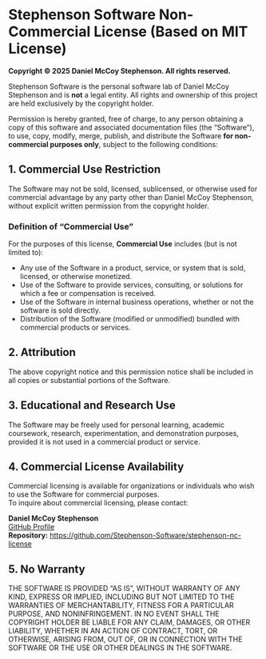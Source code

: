# Stephenson Software Non-Commercial License (Based on MIT License)

**Copyright © 2025 Daniel McCoy Stephenson. All rights reserved.**

Stephenson Software is the personal software lab of Daniel McCoy Stephenson and is **not** a legal entity. All rights and ownership of this project are held exclusively by the copyright holder.

Permission is hereby granted, free of charge, to any person obtaining a copy of this software and associated documentation files (the “Software”), to use, copy, modify, merge, publish, and distribute the Software **for non-commercial purposes only**, subject to the following conditions:

## 1. Commercial Use Restriction
The Software may not be sold, licensed, sublicensed, or otherwise used for commercial advantage by any party other than Daniel McCoy Stephenson, without explicit written permission from the copyright holder.

### Definition of “Commercial Use”
For the purposes of this license, **Commercial Use** includes (but is not limited to):
- Any use of the Software in a product, service, or system that is sold, licensed, or otherwise monetized.
- Use of the Software to provide services, consulting, or solutions for which a fee or compensation is received.
- Use of the Software in internal business operations, whether or not the software is sold directly.
- Distribution of the Software (modified or unmodified) bundled with commercial products or services.

## 2. Attribution
The above copyright notice and this permission notice shall be included in all copies or substantial portions of the Software.

## 3. Educational and Research Use
The Software may be freely used for personal learning, academic coursework, research, experimentation, and demonstration purposes, provided it is not used in a commercial product or service.

## 4. Commercial License Availability
Commercial licensing is available for organizations or individuals who wish to use the Software for commercial purposes.  
To inquire about commercial licensing, please contact:

**Daniel McCoy Stephenson**  
[GitHub Profile](https://github.com/dmccoystephenson)  
**Repository:** https://github.com/Stephenson-Software/stephenson-nc-license

## 5. No Warranty
THE SOFTWARE IS PROVIDED “AS IS”, WITHOUT WARRANTY OF ANY KIND, EXPRESS OR IMPLIED, INCLUDING BUT NOT LIMITED TO THE WARRANTIES OF MERCHANTABILITY, FITNESS FOR A PARTICULAR PURPOSE, AND NONINFRINGEMENT. IN NO EVENT SHALL THE COPYRIGHT HOLDER BE LIABLE FOR ANY CLAIM, DAMAGES, OR OTHER LIABILITY, WHETHER IN AN ACTION OF CONTRACT, TORT, OR OTHERWISE, ARISING FROM, OUT OF, OR IN CONNECTION WITH THE SOFTWARE OR THE USE OR OTHER DEALINGS IN THE SOFTWARE.
